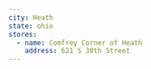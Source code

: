 ```yaml
---
city: Heath
state: ohio
stores:
  - name: Comfrey Corner of Heath
    address: 621 S 30th Street
---
```

